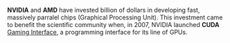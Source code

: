 **NVIDIA** and **AMD** have invested billion of dollars in developing fast, 
massively parralel chips (Graphical Processing Unit).
This investment came to benefit the scientific community when,
in 2007, NVIDIA launched **CUDA**  [Gaming Interface](https://developer.nvidia.com/about-cuda), a programming interface for its line of GPUs.
